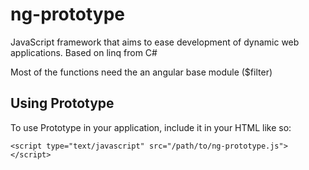 # ng-prototype
JavaScript framework that aims to ease development of dynamic web applications. Based on linq from C#

Most of the functions need the an angular base module ($filter)

Using Prototype
---------------

To use Prototype in your application, include it in your HTML
like so:

    <script type="text/javascript" src="/path/to/ng-prototype.js"></script>
